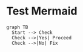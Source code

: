 # Test Mermaid

```mermaid
graph TB
  Start --> Check
  Check -->|Yes| Proceed
  Check -->|No| Fix
```